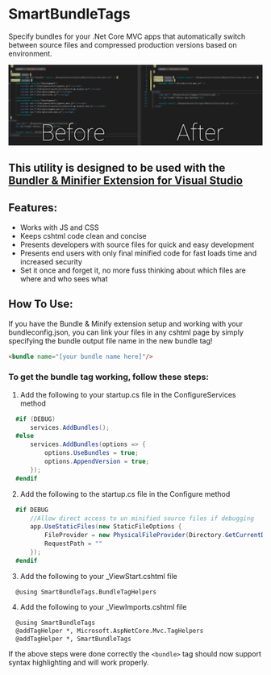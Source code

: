 # SmartBundleTags
Specify bundles for your .Net Core MVC apps that automatically switch between source files and compressed production versions based on environment.

![Linking Javascript Before and After](https://github.com/BrandenMartin/SmartBundleTags/blob/master/readme/compare.png)

## This utility is designed to be used with the [Bundler & Minifier Extension for Visual Studio](https://marketplace.visualstudio.com/items?itemName=MadsKristensen.BundlerMinifier)


## Features:

* Works with JS and CSS
* Keeps cshtml code clean and concise
* Presents developers with source files for quick and easy development
* Presents end users with only final minified code for fast loads time and increased security
* Set it once and forget it, no more fuss thinking about which files are where and who sees what


## How To Use:
If you have the Bundle & Minify extension setup and working with your bundleconfig.json, you can link your files in any cshtml page by simply specifying the bundle output file name in the new bundle tag!

```HTML
<bundle name="[your bundle name here]"/>
```

### To get the bundle tag working, follow these steps:

1. Add the following to your startup.cs file in the ConfigureServices method
```C#
  #if (DEBUG)
      services.AddBundles();
  #else
      services.AddBundles(options => {
          options.UseBundles = true;
          options.AppendVersion = true;
      });
  #endif
```


2. Add the following to the startup.cs file in the Configure method
```C#
  #if DEBUG
      //Allow direct access to un minified source files if debugging
      app.UseStaticFiles(new StaticFileOptions {
          FileProvider = new PhysicalFileProvider(Directory.GetCurrentDirectory()),
          RequestPath = ""
      });
  #endif
```


3. Add the following to your _ViewStart.cshtml file
```HTML+Razor
  @using SmartBundleTags.BundleTagHelpers
```


4. Add the following to your _ViewImports.cshtml file
```HTML+Razor
  @using SmartBundleTags
  @addTagHelper *, Microsoft.AspNetCore.Mvc.TagHelpers
  @addTagHelper *, SmartBundleTags
```

    
If the above steps were done correctly the `<bundle>` tag should now support syntax highlighting and will work properly.

